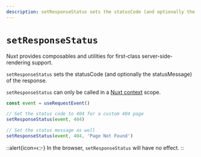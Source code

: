 ```yaml
---
description: setResponseStatus sets the statusCode (and optionally the statusMessage) of the response.
---
```

# `setResponseStatus`

Nuxt provides composables and utilities for first-class server-side-rendering support.

`setResponseStatus` sets the statusCode (and optionally the statusMessage) of the response.

`setResponseStatus` can only be called in a [Nuxt context](/docs/guide/going-further/nuxt-app#the-nuxt-context) scope.

```js
const event = useRequestEvent()

// Set the status code to 404 for a custom 404 page
setResponseStatus(event, 404)

// Set the status message as well
setResponseStatus(event, 404, 'Page Not Found')
```

::alert{icon=👉}
In the browser, `setResponseStatus` will have no effect.
::
